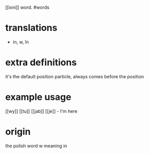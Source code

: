 [[ixni]] word.
#words
# translations
- in, w, în
# extra definitions
it's the default position particle, always comes before the position
# example usage
[[wy]] [[tu]] [[jab]] [[je]] - I'm here
# origin
the polish word w meaning in